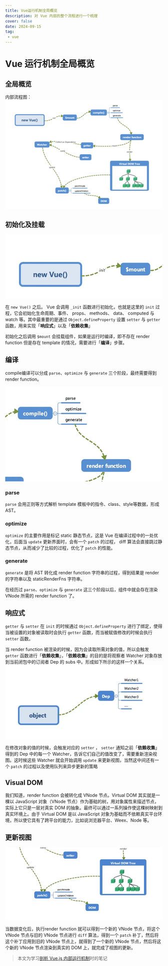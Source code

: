 ```yaml
---
title: Vue运行机制全局概览
description: 对 Vue 内部的整个流程进行一个梳理
cover: false
date: 2024-09-15
tag:
 - vue
---
```


# Vue 运行机制全局概览

## 全局概览

内部流程图：
![process](./assets/process_overview.png)

## 初始化及挂载

![init](./assets/init_mount.png)

在 `new Vue()` 之后。 Vue 会调用 `_init` 函数进行初始化，也就是这里的 `init` 过程，它会初始化生命周期、事件、 props、 methods、 data、 computed 与 watch 等。其中最重要的是通过 `Object.defineProperty` 设置 `setter` 与 `getter` 函数，用来实现「**响应式**」以及「**依赖收集**」

初始化之后调用 `$mount` 会挂载组件，如果是运行时编译，即不存在 render function 但是存在 template 的情况，需要进行「**编译**」步骤。

## 编译

compile编译可以分成 `parse`、`optimize` 与 `generate` 三个阶段，最终需要得到 render function。

![compile](./assets/compile.png)

### parse

`parse` 会用正则等方式解析 template 模板中的指令、class、style等数据，形成AST。

### optimize

`optimize` 的主要作用是标记 static 静态节点，这是 Vue 在编译过程中的一处优化，后面当 `update` 更新界面时，会有一个 `patch` 的过程， diff 算法会直接跳过静态节点，从而减少了比较的过程，优化了 `patch` 的性能。

### generate

`generate` 是将 AST 转化成 render function 字符串的过程，得到结果是 render 的字符串以及 staticRenderFns 字符串。

在经历过 `parse`、`optimize` 与 `generate` 这三个阶段以后，组件中就会存在渲染 VNode 所需的 render function 了。


## 响应式

`getter` 与 `setter` 在 `init` 的时候通过 `Object.defineProperty` 进行了绑定，使得当被设置的对象被读取时会执行 `getter` 函数，而当被赋值修改的时候会执行 `setter` 函数。

当 render function 被渲染的时候，因为会读取所需对象的值，所以会触发 `getter` 函数进行「**依赖收集**」，「**依赖收集**」的目的是将观察者 Watcher 对象存放到当前闭包中的订阅者 Dep 的 subs 中。形成如下所示的这样一个关系。
![dep](./assets/dep.png)

在修改对象的值的时候，会触发对应的 `setter` ， `setter` 通知之前「**依赖收集**」得到的 Dep 中的每一个 Watcher，告诉它们自己的值改变了，需要重新渲染视图。这时候这些 Watcher 就会开始调用 `update` 来更新视图，当然这中间还有一个 `patch` 的过程以及使用队列来异步更新的策略

## Visual DOM

我们知道，render function 会被转化成 VNode 节点。Virtual DOM 其实就是一棵以 JavaScript 对象（VNode 节点）作为基础的树，用对象属性来描述节点，实际上它只是一层对真实 DOM 的抽象。最终可以通过一系列操作使这棵树映射到真实环境上。由于 Virtual DOM 是以 JavaScript 对象为基础而不依赖真实平台环境，所以使它具有了跨平台的能力，比如说浏览器平台、Weex、Node 等。

## 更新视图

![update](./assets/update.png)

当数据变化后，执行render function 就可以得到一个新的 VNode 节点，将这个 VNode 节点与旧的 VNode 节点进行 `diff` 算法，得到一个 `patch` 补丁，然后将这个补丁应用到旧的 VNode 节点上，就得到了一个新的 VNode 节点，然后将这个新的 VNode 节点渲染到真实的 DOM 上，就完成了视图的更新。

> 本文为学习[剖析 Vue.js 内部运行机制](https://juejin.cn/book/6844733705089449991)时的笔记